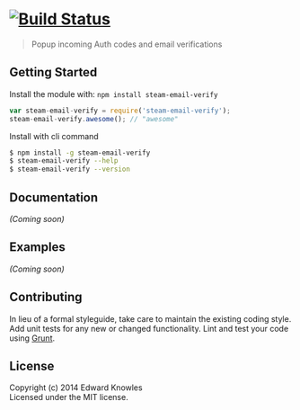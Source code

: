 #  [![Build Status](https://secure.travis-ci.org/eknowles/steam-email-verify.png?branch=master)](http://travis-ci.org/eknowles/steam-email-verify)

> Popup incoming Auth codes and email verifications


## Getting Started

Install the module with: `npm install steam-email-verify`

```js
var steam-email-verify = require('steam-email-verify');
steam-email-verify.awesome(); // "awesome"
```

Install with cli command

```sh
$ npm install -g steam-email-verify
$ steam-email-verify --help
$ steam-email-verify --version
```




## Documentation

_(Coming soon)_


## Examples

_(Coming soon)_


## Contributing

In lieu of a formal styleguide, take care to maintain the existing coding style. Add unit tests for any new or changed functionality. Lint and test your code using [Grunt](http://gruntjs.com).


## License

Copyright (c) 2014 Edward Knowles  
Licensed under the MIT license.
